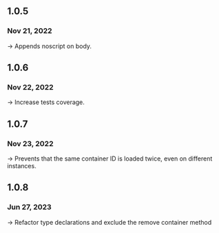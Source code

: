 ## 1.0.5

### Nov 21, 2022

-> Appends noscript on body.

## 1.0.6

### Nov 22, 2022

-> Increase tests coverage.

## 1.0.7

### Nov 23, 2022

-> Prevents that the same container ID is loaded twice, even on different instances.

## 1.0.8

### Jun 27, 2023

-> Refactor type declarations and exclude the remove container method

